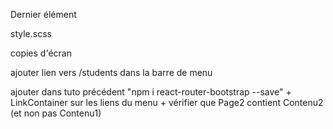 Dernier élément

style.scss

copies d'écran

ajouter lien vers /students dans la barre de menu

ajouter dans tuto précédent "npm i react-router-bootstrap --save" +  LinkContainer sur les liens du menu + vérifier que Page2 contient Contenu2 \(et non pas Contenu1\)

